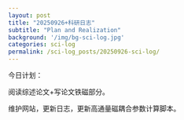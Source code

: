 ```yaml
---
layout: post
title: "20250926+科研日志"
subtitle: "Plan and Realization"
background: '/img/bg-sci-log.jpg'
categories: sci-log
permalink: /sci-log_posts/20250926-sci-log/
---
```


今日计划：

阅读综述论文+写论文铁磁部分。

维护网站，更新日志，更新高通量磁耦合参数计算脚本。
